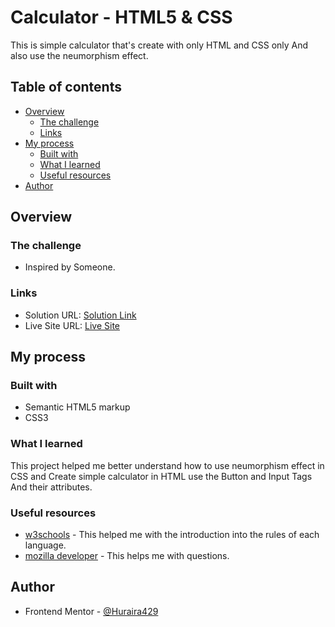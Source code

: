 # Calculator - HTML5 & CSS

This is simple calculator that's create with only HTML and CSS only And also use the neumorphism effect.

## Table of contents

- [Overview](#overview)
  - [The challenge](#the-challenge)
  - [Links](#links)
- [My process](#my-process)
  - [Built with](#built-with)
  - [What I learned](#what-i-learned)
  - [Useful resources](#useful-resources)
- [Author](#author)

## Overview

### The challenge

- Inspired by Someone.

### Links

- Solution URL: [Solution Link](https://github.com/iamhuraira/Calculator_HTML)
- Live Site URL: [Live Site ](https://iamhuraira.github.io/Calculator_HTML/)

## My process

### Built with

- Semantic HTML5 markup
- CSS3

### What I learned

This project helped me better understand how to use neumorphism effect in CSS and Create simple calculator in HTML use the Button and Input Tags And their attributes.

### Useful resources

- [w3schools](https://www.w3schools.com/) - This helped me with the introduction into the rules of each language.
- [mozilla developer](https://developer.mozilla.org/) - This helps me with questions.

## Author

- Frontend Mentor - [@Huraira429](https://www.frontendmentor.io/profile/Huraira429)




